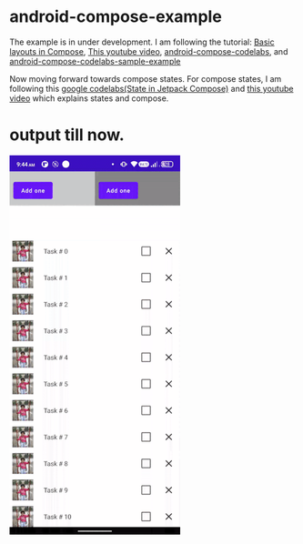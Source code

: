 # android-compose-example
The example is in under development.
I am following the tutorial: [ Basic layouts in Compose](https://twitter.com/AndroidDev/status/1530594820347011074?s=20&t=dRfrWOhEhOyLGxXTjXAvLQ), [This youtube video](https://youtu.be/kyH01Lg4G1E), [android-compose-codelabs](https://developer.android.com/codelabs/jetpack-compose-basics#0), and [android-compose-codelabs-sample-example](https://github.com/googlecodelabs/android-compose-codelabs)

Now moving forward towards compose states.
For compose states, I am following this [google codelabs(State in Jetpack Compose)](https://developer.android.com/codelabs/jetpack-compose-state#0) and [this youtube video](https://youtu.be/PMMY23F0CFg) which explains states and compose.

# output till now.

![Compose list example](https://github.com/RumitPatel/android-compose-example/blob/main/demoimages/compose-list-with-checkbox.gif)

